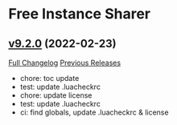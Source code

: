 # Free Instance Sharer

## [v9.2.0](https://github.com/LiangYuxuan/FreeInstanceSharer/tree/v9.2.0) (2022-02-23)
[Full Changelog](https://github.com/LiangYuxuan/FreeInstanceSharer/compare/v9.1.5...v9.2.0) [Previous Releases](https://github.com/LiangYuxuan/FreeInstanceSharer/releases)

- chore: toc update  
- test: update .luacheckrc  
- chore: update license  
- test: update .luacheckrc  
- ci: find globals, update .luacheckrc & license  
